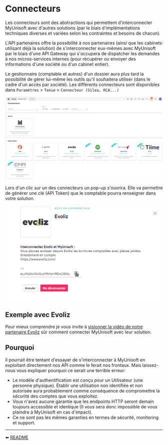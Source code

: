 # Connecteurs

Les connecteurs sont des abstractions qui permettent d'interconnecter MyUnisoft avec d'autres solutions (par le biais d'implémentations techniques diverses et variées selon les contraintes et besoins de chacun).

L'API partenaires offre la possibilité à nos partenaires (ainsi que les cabinets utilisant déjà la solution) de s'interconnecter eux-mêmes avec MyUnisoft par le biais d'une API Gateway qui s'occupera de dispatcher les demandes à nos micros-services internes (pour récupérer ou envoyer des informations d'une société ou d'un cabinet entier).

Le gestionnaire (comptable et autres) d'un dossier aura plus tard la possibilité de gérer lui-même les outils qu'il souhaitera utiliser (dans le cadre d'un accès par société). Les différents connecteurs sont disponibles dans `Paramètres` > `Tenue` > `Connecteur (Silea, RCA...)`

![](./images/connector_tab.PNG)

Lors d'un clic sur un des connecteurs un pop-up s'ouvrira. Elle va permettre de générer une clé (API Token) que le comptable pourra renseigner dans votre solution.

![](./images/connector_tab_evoliz.PNG)

## Exemple avec Evoliz

Pour mieux comprendre je vous invite à [visionner la vidéo de notre partenaire Evoliz](https://vimeo.com/432178505/b1a518283f) sûr comment connecter MyUnisoft avec leur solution.

## Pourquoi

Il pourrait être tentant d'essayer de s'interconnecter à MyUnisoft en exploitant directement nos API comme le ferait nos frontaux. Mais laissez-nous vous expliquer pourquoi ce serait une terrible erreur:

- Le modèle d'authentification est conçu pour un Utilisateur (une personne physique). Établir une utilisation non identifiée et non autorisée aura probablement comme conséquence de compromettre la sécurité des comptes que vous exploitez.
- Vous n'avez aucune garantie que les endpoints HTTP seront demain toujours accessible et identique (Il vous sera donc impossible de vous plaindre à MyUnisoft en cas d'impact).
- Ce ne sont pas les mêmes garanties en termes de sécurité, monitoring et support.

---

⬅️ [README](../README.md)
